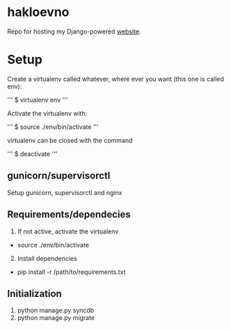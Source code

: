 hakloevno
=======

Repo for hosting my Django-powered [website](https://hakloev.no).

# Setup #

Create a virtualenv called whatever, where ever you want (this one is called env):

'''
$ virtualenv env
'''

Activate the virtualenv with: 

'''
$ source ./env/bin/activate
'''

virtualenv can be closed with the command

'''
$ deactivate
'''

## gunicorn/supervisorctl #

Setup gunicorn, supervisorctl and nginx 

## Requirements/dependecies ##

1. If not active, activate the virtualenv
* source ./env/bin/activate
2. Install dependencies
* pip install -r /path/to/requirements.txt

## Initialization ##

1. python manage.py syncdb
2. python manage.py migrate

